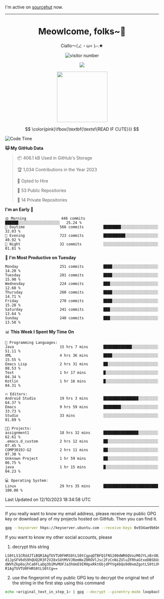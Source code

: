 I'm active on [sourcehut](https://sr.ht/~meow_king/) now. 

---

<div align="center">
  <h1>Meowlcome, folks~👋</h1>
  <p>Ciallo～(∠・ω< )⌒★</p>
</div>

<p align="center">
  <img src="https://count.getloli.com/get/@Ziqi-Yang?theme=rule34" alt="visitor number" />
</p>

<p align="center">
  <img src="https://skillicons.dev/icons?i=rust,c,py,flutter,go,java,js,bash,linux,emacs" />
</p>
<p align="center">
  <img height="165" src="https://github-readme-stats.vercel.app/api?username=Ziqi-Yang&show_icons=true&include_all_commits=true&hide_border=true" />
</p>

$$
\color{pink}\fbox{\textbf{\textsf{READ IF CUTE}}}
$$

<!--START_SECTION:waka-->
![Code Time](http://img.shields.io/badge/Code%20Time-1%2C659%20hrs%2013%20mins-blue)

**🐱 My GitHub Data** 

> 📦 406.1 kB Used in GitHub's Storage 
 > 
> 🏆 1,034 Contributions in the Year 2023
 > 
> 💼 Opted to Hire
 > 
> 📜 53 Public Repositories 
 > 
> 🔑 14 Private Repositories 
 > 
**I'm an Early 🐤** 

```text
🌞 Morning                446 commits         ██████░░░░░░░░░░░░░░░░░░░   25.24 % 
🌆 Daytime                566 commits         ████████░░░░░░░░░░░░░░░░░   32.03 % 
🌃 Evening                723 commits         ██████████░░░░░░░░░░░░░░░   40.92 % 
🌙 Night                  32 commits          ░░░░░░░░░░░░░░░░░░░░░░░░░   01.81 % 
```
📅 **I'm Most Productive on Tuesday** 

```text
Monday                   251 commits         ████░░░░░░░░░░░░░░░░░░░░░   14.20 % 
Tuesday                  281 commits         ████░░░░░░░░░░░░░░░░░░░░░   15.90 % 
Wednesday                224 commits         ███░░░░░░░░░░░░░░░░░░░░░░   12.68 % 
Thursday                 260 commits         ████░░░░░░░░░░░░░░░░░░░░░   14.71 % 
Friday                   270 commits         ████░░░░░░░░░░░░░░░░░░░░░   15.28 % 
Saturday                 241 commits         ███░░░░░░░░░░░░░░░░░░░░░░   13.64 % 
Sunday                   240 commits         ███░░░░░░░░░░░░░░░░░░░░░░   13.58 % 
```


📊 **This Week I Spent My Time On** 

```text
💬 Programming Languages: 
Java                     15 hrs 7 mins       █████████████░░░░░░░░░░░░   51.11 % 
XML                      4 hrs 36 mins       ████░░░░░░░░░░░░░░░░░░░░░   15.55 % 
Emacs Lisp               2 hrs 31 mins       ██░░░░░░░░░░░░░░░░░░░░░░░   08.53 % 
Text                     1 hr 17 mins        █░░░░░░░░░░░░░░░░░░░░░░░░   04.34 % 
Kotlin                   1 hr 16 mins        █░░░░░░░░░░░░░░░░░░░░░░░░   04.31 % 

🔥 Editors: 
Android Studio           19 hrs 3 mins       ████████████████░░░░░░░░░   64.37 % 
Emacs                    9 hrs 59 mins       ████████░░░░░░░░░░░░░░░░░   33.73 % 
Studio                   33 mins             ░░░░░░░░░░░░░░░░░░░░░░░░░   01.89 % 

🐱‍💻 Projects: 
assignment1              18 hrs 32 mins      ████████████████░░░░░░░░░   62.61 % 
.emacs.d_custom          2 hrs 12 mins       ██░░░░░░░░░░░░░░░░░░░░░░░   07.45 % 
COMP3019J-G2             2 hrs 11 mins       ██░░░░░░░░░░░░░░░░░░░░░░░   07.38 % 
Unknown Project          1 hr 59 mins        ██░░░░░░░░░░░░░░░░░░░░░░░   06.75 % 
java                     1 hr 15 mins        █░░░░░░░░░░░░░░░░░░░░░░░░   04.23 % 

💻 Operating System: 
Linux                    29 hrs 35 mins      █████████████████████████   100.00 % 
```


 Last Updated on 12/10/2023 18:34:58 UTC
<!--END_SECTION:waka-->

-----

If you really want to know my email address, please receive my public GPG key or download any of my projects hosted on GitHub. Then you can find it. 
```bash
gpg --keyserver hkps://keyserver.ubuntu.com --receive-keys 0x934ae9b6b6e9ff34
```
If you want to know my other social accounts, please
1) decrypt this string
```
LS0tLS1CRUdJTiBQR1AgTUVTU0FHRS0tLS0tCgpqQTBFQ1FNS200dWR6QVozM0JYLzBrd0JNU0Ru
d1JpSFV6dS9hQUQ2R3F2V28xSUtMVVJRemNxZ0ROVlJsc2FzCnNiZUluZFRhaGtxeDBSbUxEajVq
dWVhZkp0ajhCa0FLaDg3b1MvMUFJa3hUeE9IRHpxRkt6bjdPYVg4bQo9d0xmZgotLS0tLUVORCBQ
R1AgTUVTU0FHRS0tLS0tCg==
```
2) use the fingerprint of my public GPG key to decrypt the original text of the string in the first step using this command
```bash
echo <original_text_in_step_1> | gpg --decrypt --pinentry-mode loopback --armor
```


